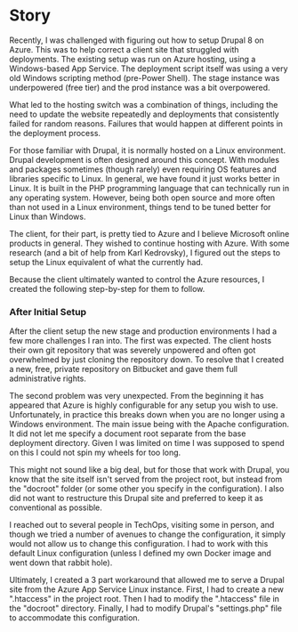 # Story

Recently, I was challenged with figuring out how to setup Drupal 8 on Azure. This was to help correct a client site that struggled with deployments. The existing setup was run on Azure hosting, using a Windows-based App Service. The deployment script itself was using a very old Windows scripting method (pre-Power Shell). The stage instance was underpowered (free tier) and the prod instance was a bit overpowered.

What led to the hosting switch was a combination of things, including the need to update the website repeatedly and deployments that consistently failed for random reasons. Failures that would happen at different points in the deployment process.

For those familiar with Drupal, it is normally hosted on a Linux environment. Drupal development is often designed around this concept. With modules and packages sometimes (though rarely) even requiring OS features and libraries specific to Linux. In general, we have found it just works better in Linux. It is built in the PHP programming language that can technically run in any operating system. However, being both open source and more often than not used in a Linux environment, things tend to be tuned better for Linux than Windows.

The client, for their part, is pretty tied to Azure and I believe Microsoft online products in general. They wished to continue hosting with Azure. With some research (and a bit of help from Karl Kedrovsky), I figured out the steps to setup the Linux equivalent of what the currently had.

Because the client ultimately wanted to control the Azure resources, I created the following step-by-step for them to follow.


### After Initial Setup

After the client setup the new stage and production environments I had a few more challenges I ran into. The first was expected. The client hosts their own git repository that was severely unpowered and often got overwhelmed by just cloning the repository down. To resolve that I created a new, free, private repository on Bitbucket and gave them full administrative rights.

The second problem was very unexpected. From the beginning it has appeared that Azure is highly configurable for any setup you wish to use. Unfortunately, in practice this breaks down when you are no longer using a Windows environment. The main issue being with the Apache configuration. It did not let me specify a document root separate from the base deployment directory. Given I was limited on time I was supposed to spend on this I could not spin my wheels for too long.

This might not sound like a big deal, but for those that work with Drupal, you know that the site itself isn't served from the project root, but instead from the "docroot" folder (or some other you specify in the configuration). I also did not want to restructure this Drupal site and preferred to keep it as conventional as possible.

I reached out to several people in TechOps, visiting some in person, and though we tried a number of avenues to change the configuration, it simply would not allow us to change this configuration. I had to work with this default Linux configuration (unless I defined my own Docker image and went down that rabbit hole).

Ultimately, I created a 3 part workaround that allowed me to serve a Drupal site from the Azure App Service Linux instance. First, I had to create a new ".htaccess" in the project root. Then I had to modify the ".htaccess" file in the "docroot" directory. Finally, I had to modify Drupal's "settings.php" file to accommodate this configuration.


